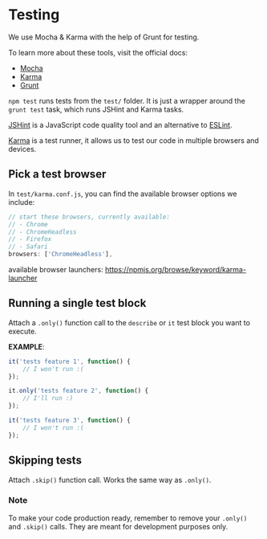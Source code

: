 # Testing

We use Mocha & Karma with the help of Grunt for testing.

To learn more about these tools, visit the official docs:

- [Mocha](https://mochajs.org/#getting-started)
- [Karma](https://karma-runner.github.io/4.0/config/configuration-file.html)
- [Grunt](https://gruntjs.com/getting-started)

`npm test` runs tests from the `test/` folder. It is just a wrapper around the `grunt test` task, which runs JSHint and Karma tasks.

[JSHint](https://jshint.com/docs/) is a JavaScript code quality tool and an alternative to [ESLint](https://eslint.org/).

[Karma](https://karma-runner.github.io/latest/index.html) is a test runner, it allows us to test our code in multiple browsers and devices.

## Pick a test browser

In `test/karma.conf.js`, you can find the available browser options we include:

```JavaScript
// start these browsers, currently available:
// - Chrome
// - ChromeHeadless
// - Firefox
// - Safari
browsers: ['ChromeHeadless'],
```

available browser launchers: https://npmjs.org/browse/keyword/karma-launcher

## Running a single test block

Attach a `.only()` function call to the `describe` or `it` test block you want to execute.

**EXAMPLE**:

```javascript
it('tests feature 1', function() {
    // I won't run :(
});

it.only('tests feature 2', function() {
    // I'll run :)
});

it('tests feature 3', function() {
    // I won't run :(
});
```

## Skipping tests

Attach `.skip()` function call. Works the same way as `.only()`.

### Note

To make your code production ready, remember to remove your `.only()` and `.skip()` calls. They are meant for development purposes only.
